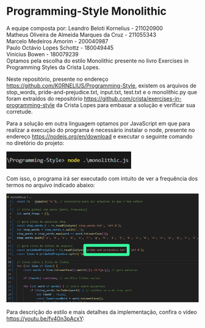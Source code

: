 # Programming-Style Monolithic
A equipe composta por:
Leandro Beloti Kornelius - 211020900<br>
Matheus Oliveira de Almeida Marques da Cruz - 211055343<br>
Marcelo Medeiros Amorim - 200040987<br>
Paulo Octávio Lopes Schottz - 180049445<br>
Vinícius Bowen - 180079239<br>
Optamos pela escolha do estilo Monolithic presente no livro Exercises in Programming Styles da Crista Lopes.<br>

Neste repositório, presente no endereço https://github.com/K0RNELIUS/Programming-Style, existem os arquivos de stop_words, pride-and-prejudice.txt, input.txt, test.txt e o monolithic.py que foram extraídos do repositório https://github.com/crista/exercises-in-programming-style da Crista Lopes para embasar a solução e verificar sua corretude.<br>

Para a solução em outra linguagem optamos por JavaScript em que para realizar a execução do programa é necessário instalar o node, presente no endereço https://nodejs.org/en/download e executar o seguinte comando no diretório do projeto:<br>

![Alt text](</imagerodar.png>)

Com isso, o programa irá ser executado com intuito de ver a frequência dos termos no arquivo indicado abaixo: 

![Alt text](</mudararquivo.jpeg>)

Para descrição do estilo e mais detalhes da implementação, confira o vídeo https://youtu.be/fv40n3pAcxY: 
